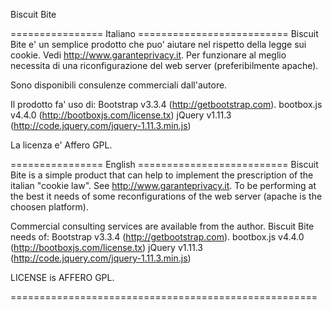 Biscuit Bite

================ Italiano ==========================
Biscuit Bite e' un semplice prodotto che puo' aiutare nel rispetto della legge sui cookie. 
Vedi http://www.garanteprivacy.it. Per funzionare al meglio necessita di una riconfigurazione del web server (preferibilmente apache). 

Sono disponibili consulenze commerciali dall'autore. 

Il prodotto fa' uso di:
Bootstrap v3.3.4 (http://getbootstrap.com).
bootbox.js v4.4.0 (http://bootboxjs.com/license.tx) 
jQuery v1.11.3 (http://code.jquery.com/jquery-1.11.3.min.js)

La licenza e' Affero GPL.

================ English  ==========================
Biscuit Bite is a simple product that can help to implement the prescription of the italian "cookie law". See http://www.garanteprivacy.it. To be performing at the best it needs of some reconfigurations of the web server (apache is the choosen platform). 

Commercial consulting services are available from the author.
Biscuit Bite needs of: 
Bootstrap v3.3.4 (http://getbootstrap.com).
bootbox.js v4.4.0 (http://bootboxjs.com/license.tx)
jQuery v1.11.3 (http://code.jquery.com/jquery-1.11.3.min.js) 

LICENSE is AFFERO GPL.


=====================================================

